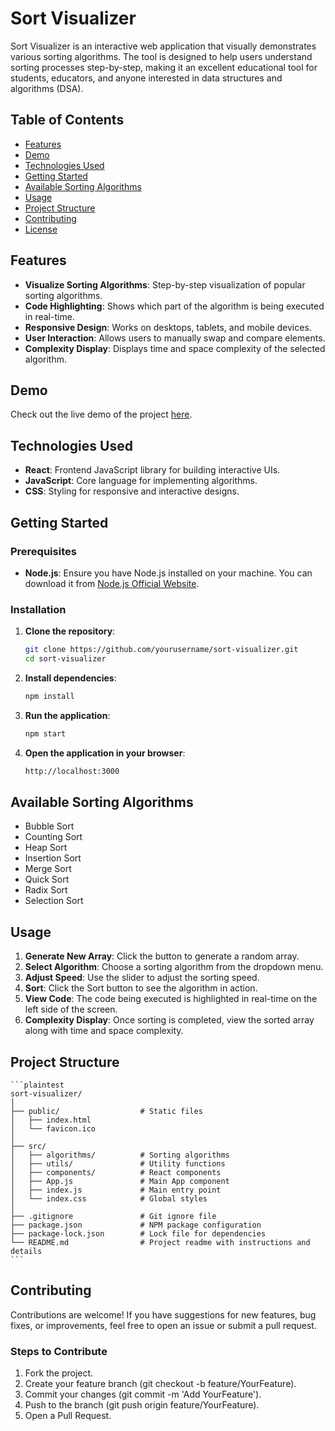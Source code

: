 # Sort Visualizer

Sort Visualizer is an interactive web application that visually demonstrates various sorting algorithms. The tool is designed to help users understand sorting processes step-by-step, making it an excellent educational tool for students, educators, and anyone interested in data structures and algorithms (DSA).

## Table of Contents

- [Features](#features)
- [Demo](#demo)
- [Technologies Used](#technologies-used)
- [Getting Started](#getting-started)
- [Available Sorting Algorithms](#available-sorting-algorithms)
- [Usage](#usage)
- [Project Structure](#project-structure)
- [Contributing](#contributing)
- [License](#license)

## Features

- **Visualize Sorting Algorithms**: Step-by-step visualization of popular sorting algorithms.
- **Code Highlighting**: Shows which part of the algorithm is being executed in real-time.
- **Responsive Design**: Works on desktops, tablets, and mobile devices.
- **User Interaction**: Allows users to manually swap and compare elements.
- **Complexity Display**: Displays time and space complexity of the selected algorithm.

## Demo

Check out the live demo of the project [here](#).

## Technologies Used

- **React**: Frontend JavaScript library for building interactive UIs.
- **JavaScript**: Core language for implementing algorithms.
- **CSS**: Styling for responsive and interactive designs.

## Getting Started

### Prerequisites

- **Node.js**: Ensure you have Node.js installed on your machine. You can download it from [Node.js Official Website](https://nodejs.org/).

### Installation

1. **Clone the repository**:

   ```bash
   git clone https://github.com/yourusername/sort-visualizer.git
   cd sort-visualizer
   ```

2. **Install dependencies**:

   ```bash
   npm install
   ```

3. **Run the application**:

   ```bash
   npm start
   ```

4. **Open the application in your browser**:
   ```bash
   http://localhost:3000
   ```

## Available Sorting Algorithms

- Bubble Sort
- Counting Sort
- Heap Sort
- Insertion Sort
- Merge Sort
- Quick Sort
- Radix Sort
- Selection Sort

## Usage

1. **Generate New Array**: Click the button to generate a random array.
2. **Select Algorithm**: Choose a sorting algorithm from the dropdown menu.
3. **Adjust Speed**: Use the slider to adjust the sorting speed.
4. **Sort**: Click the Sort button to see the algorithm in action.
5. **View Code**: The code being executed is highlighted in real-time on the left side of the screen.
6. **Complexity Display**: Once sorting is completed, view the sorted array along with time and space complexity.

## Project Structure

    ```plaintest
    sort-visualizer/
    │
    ├── public/                  # Static files
    │   ├── index.html
    │   └── favicon.ico
    │
    ├── src/
    │   ├── algorithms/          # Sorting algorithms
    │   ├── utils/               # Utility functions
    │   ├── components/          # React components
    │   ├── App.js               # Main App component
    │   ├── index.js             # Main entry point
    │   └── index.css            # Global styles
    │
    ├── .gitignore               # Git ignore file
    ├── package.json             # NPM package configuration
    ├── package-lock.json        # Lock file for dependencies
    └── README.md                # Project readme with instructions and details
    ```

## Contributing

Contributions are welcome! If you have suggestions for new features, bug fixes, or improvements, feel free to open an issue or submit a pull request.

### Steps to Contribute

1. Fork the project.
2. Create your feature branch (git checkout -b feature/YourFeature).
3. Commit your changes (git commit -m 'Add YourFeature').
4. Push to the branch (git push origin feature/YourFeature).
5. Open a Pull Request.
